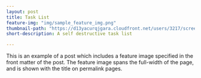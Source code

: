 ```yaml
---
layout: post
title: Task List
feature-img: "img/sample_feature_img.png"
thumbnail-path: "https://d13yacurqjgara.cloudfront.net/users/3217/screenshots/1686132/webflow_landingpage_1x.jpg"
short-description: A self destructive task list

---
```

This is an example of a post which includes a feature image specified in the front matter of the post. The feature image spans the full-width of the page, and is shown with the title on permalink pages.

